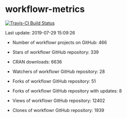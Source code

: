 
<!-- README.md is generated from README.Rmd. Please edit that file -->
workflowr-metrics
=================

[![Travis-CI Build Status](https://travis-ci.org/workflowr/workflowr-metrics.svg?branch=master)](https://travis-ci.org/workflowr/workflowr-metrics)

Last update: 2019-07-29 15:09:26

-   Number of workflowr projects on GitHub: 466

-   Stars of workflowr GitHub repository: 339

-   CRAN downloads: 6636

-   Watchers of workflowr GitHub repository: 28

-   Forks of workflowr GitHub repository: 51

-   Forks of workflowr GitHub repository with updates: 8

-   Views of workflowr GitHub repository: 12402

-   Clones of workflowr GitHub repository: 1939
